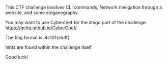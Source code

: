 This CTF challenge involves CLI commands, Network navigation through a website, and some steganography. 

You may want to use Cyberchef for the stego part of the challenge: https://gchq.github.io/CyberChef/ 

The flag format is: itc101{stuff}

hints are found within the challenge itself

Good luck!
